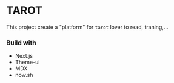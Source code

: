 # TAROT

This project create a "platform" for `tarot` lover to read, traning,...

### Build with

* Next.js
* Theme-ui
* MDX
* now.sh